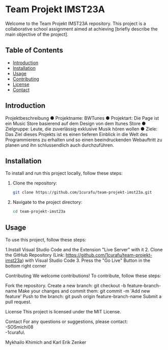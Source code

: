 # Team Projekt IMST23A

Welcome to the Team Projekt IMST23A repository. This project is a collaborative school assignment aimed at achieving [briefly describe the main objective of the project].

## Table of Contents

- [Introduction](#introduction)
- [Installation](#installation)
- [Usage](#usage)
- [Contributing](#contributing)
- [License](#license)
- [Contact](#contact)

## Introduction
Projektbeschreibung
●	Projektname: BWTunes
●	Projektart: Die Page ist ein Music Store basierend auf dem Design von dem Itunes Store
●	Zielgruppe: Leute, die zuverlässig exklusive Musik hören wollen 
●	Ziele: Das Ziel dieses Projekts ist es einen tieferen Einblick in die Welt des Programmierens zu erhalten und so einen beeindruckenden Webauftritt zu planen und ihn schlussendlich auch durchzuführen.

## Installation

To install and run this project locally, follow these steps:

1. Clone the repository:
    ```bash
    git clone https://github.com/1curafu/team-projekt-imst23a.git
    ```
2. Navigate to the project directory:
    ```bash
    cd team-projekt-imst23a
    ```

## Usage

To use this project, follow these steps:

1.Install Visual Studio Code and the Extension "Live Server" with it
2. Clone the GitHub Repository (Link: https://github.com/1curafu/team-projekt-imst23a) with Visual Studio Code 
3. Press the "Go Live" Button in the bottom right corner

Contributing
We welcome contributions! To contribute, follow these steps:

Fork the repository.
Create a new branch: git checkout -b feature-branch-name
Make your changes and commit them: git commit -m 'Add new feature'
Push to the branch: git push origin feature-branch-name
Submit a pull request.

License
This project is licensed under the MIT License.

Contact
For any questions or suggestions, please contact:\
-SOSmichi08\
-1curafu\

Mykhailo Khimich and Karl Erik Zenker
